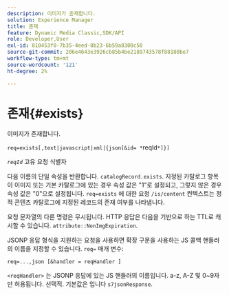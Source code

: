 ```yaml
---
description: 이미지가 존재합니다.
solution: Experience Manager
title: 존재
feature: Dynamic Media Classic,SDK/API
role: Developer,User
exl-id: 810453f0-7b35-4eed-8b23-6b59a8300c50
source-git-commit: 206e4643e3926cb85b4be2189743578f88180be7
workflow-type: tm+mt
source-wordcount: '121'
ht-degree: 2%

---
```


# 존재{#exists}

이미지가 존재합니다.

`req=exists[,text|javascript|xml|{json[&id= *`reqId`*]}]`

*`reqId`* 고유 요청 식별자

다음 이름의 단일 속성을 반환합니다. `catalogRecord.exists`. 지정된 카탈로그 항목이 이미지 또는 기본 카탈로그에 있는 경우 속성 값은 &quot;1&quot;로 설정되고, 그렇지 않은 경우 속성 값은 &quot;0&quot;으로 설정됩니다. `req=exists` 에 대한 요청 `/is/content` 컨텍스트는 정적 콘텐츠 카탈로그에 지정된 레코드의 존재 여부를 나타냅니다.

요청 문자열의 다른 명령은 무시됩니다. HTTP 응답은 다음을 기반으로 하는 TTL로 캐시할 수 있습니다. `attribute::NonImgExpiration`.

JSONP 응답 형식을 지원하는 요청을 사용하면 확장 구문을 사용하는 JS 콜백 핸들러의 이름을 지정할 수 있습니다. `req=` 매개 변수:

`req=...,json [&handler = reqHandler ]`

`<reqHandler>` 는 JSONP 응답에 있는 JS 핸들러의 이름입니다. a-z, A-Z 및 0~9자만 허용됩니다. 선택적. 기본값은 입니다 `s7jsonResponse`.
